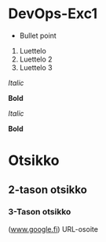# DevOps-Exc1
* Bullet point
1. Luettelo
2. Luettelo 2
3. Luettelo 3

_Italic_

__Bold__

*Italic*

**Bold**

# Otsikko
## 2-tason otsikko
### 3-Tason otsikko
(www.google.fi) URL-osoite
